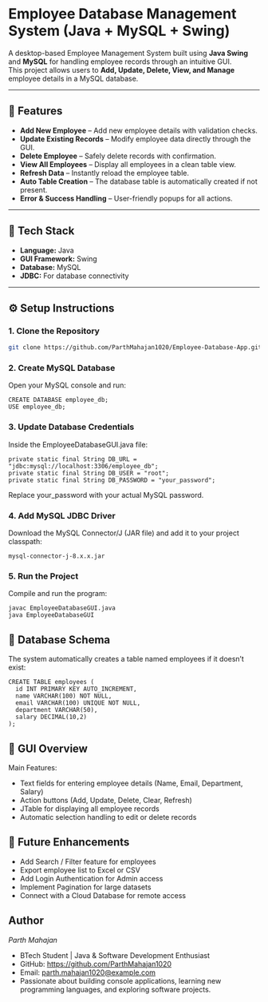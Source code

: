 # Employee Database Management System (Java + MySQL + Swing)

A desktop-based Employee Management System built using **Java Swing** and **MySQL** for handling employee records through an intuitive GUI.  
This project allows users to **Add, Update, Delete, View, and Manage** employee details in a MySQL database.

---

## 🚀 Features

- **Add New Employee** – Add new employee details with validation checks.  
- **Update Existing Records** – Modify employee data directly through the GUI.  
- **Delete Employee** – Safely delete records with confirmation.  
- **View All Employees** – Display all employees in a clean table view.  
- **Refresh Data** – Instantly reload the employee table.  
- **Auto Table Creation** – The database table is automatically created if not present.  
- **Error & Success Handling** – User-friendly popups for all actions.

---

## 🧠 Tech Stack

- **Language:** Java  
- **GUI Framework:** Swing  
- **Database:** MySQL  
- **JDBC:** For database connectivity

---

## ⚙️ Setup Instructions

### 1. Clone the Repository
```bash
git clone https://github.com/ParthMahajan1020/Employee-Database-App.git
```

### 2. Create MySQL Database
Open your MySQL console and run:
```
CREATE DATABASE employee_db;
USE employee_db;
```

### 3. Update Database Credentials
Inside the EmployeeDatabaseGUI.java file:
```
private static final String DB_URL = "jdbc:mysql://localhost:3306/employee_db";
private static final String DB_USER = "root";
private static final String DB_PASSWORD = "your_password";
```
Replace your_password with your actual MySQL password.

### 4. Add MySQL JDBC Driver
Download the MySQL Connector/J (JAR file) and add it to your project classpath:
```
mysql-connector-j-8.x.x.jar
```

### 5. Run the Project
Compile and run the program:
```
javac EmployeeDatabaseGUI.java
java EmployeeDatabaseGUI
```

## 🧩 Database Schema
The system automatically creates a table named employees if it doesn’t exist:
```
CREATE TABLE employees (
  id INT PRIMARY KEY AUTO_INCREMENT,
  name VARCHAR(100) NOT NULL,
  email VARCHAR(100) UNIQUE NOT NULL,
  department VARCHAR(50),
  salary DECIMAL(10,2)
);
```

## 📸 GUI Overview

Main Features:

- Text fields for entering employee details (Name, Email, Department, Salary)
- Action buttons (Add, Update, Delete, Clear, Refresh)
- JTable for displaying all employee records
- Automatic selection handling to edit or delete records

## 🧭 Future Enhancements

- Add Search / Filter feature for employees
- Export employee list to Excel or CSV
- Add Login Authentication for Admin access
- Implement Pagination for large datasets
- Connect with a Cloud Database for remote access

## Author

*Parth Mahajan*  
- BTech Student | Java & Software Development Enthusiast  
- GitHub: https://github.com/ParthMahajan1020  
- Email: parth.mahajan1020@example.com  
- Passionate about building console applications, learning new programming languages, and exploring software projects.
